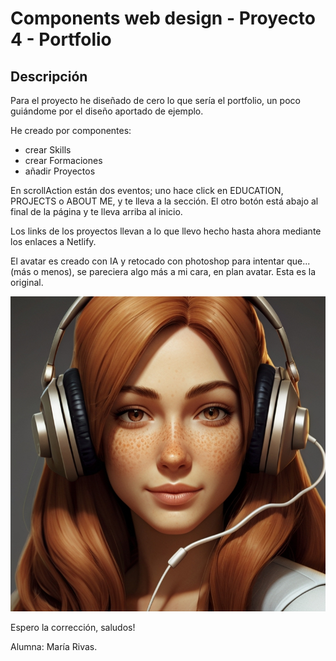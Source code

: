 # Components web design - Proyecto 4 - Portfolio

## Descripción

Para el proyecto he diseñado de cero lo que sería el portfolio, un poco guiándome
por el diseño aportado de ejemplo.

He creado por componentes:

- crear Skills
- crear Formaciones
- añadir Proyectos

En scrollAction están dos eventos; uno hace click en EDUCATION, PROJECTS o ABOUT ME, y te lleva a la sección. El otro botón está abajo al final de la página y te lleva arriba al inicio.

Los links de los proyectos llevan a lo que llevo hecho hasta ahora mediante los enlaces a Netlify.

El avatar es creado con IA y retocado con photoshop para intentar que...(más o menos), se pareciera algo más a mi cara, en plan avatar. Esta es la original.

![Ejemplo1](./public/assets/icons/avatarOriginal.jpg)

Espero la corrección, saludos!

Alumna: María Rivas.
